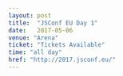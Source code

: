 ```yaml
---
layout: post
title:  "JSConf EU Day 1"
date:   2017-05-06
venue: "Arena"
ticket: "Tickets Available"
time: "all day"
href: "http://2017.jsconf.eu/"
---
```

<!-- fill in the URL of your event host page if you haven't enough information for a detail page, so the event link won't point on the detail page at all -->
